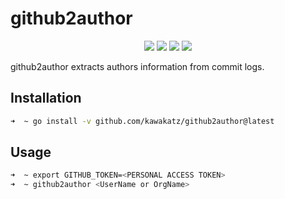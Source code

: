 # github2author
<p align="center">
<a href="https://opensource.org/licenses/MIT"><img src="https://img.shields.io/badge/license-MIT-_red.svg"></a>
<a href="https://github.com/kawakatz/github2author/issues"><img src="https://img.shields.io/badge/contributions-welcome-brightgreen.svg?style=flat"></a>
<a href="https://goreportcard.com/badge/github.com/kawakatz/github2author"><img src="https://goreportcard.com/badge/github.com/kawakatz/github2author"></a>
<a href="https://twitter.com/kawakatz"><img src="https://img.shields.io/twitter/follow/kawakatz.svg?logo=twitter"></a>
</p>

github2author extracts authors information from commit logs.

## Installation
```sh
➜  ~ go install -v github.com/kawakatz/github2author@latest
```

## Usage
```sh
➜  ~ export GITHUB_TOKEN=<PERSONAL ACCESS TOKEN>
➜  ~ github2author <UserName or OrgName>
```
